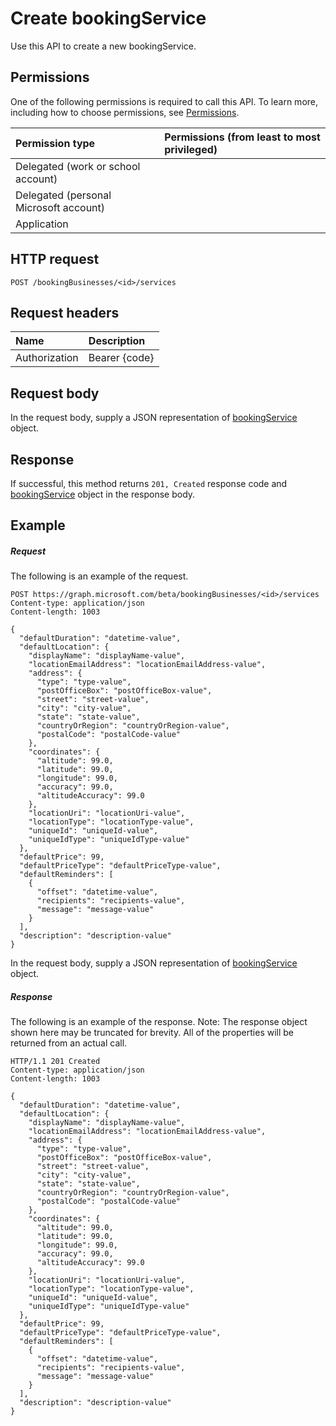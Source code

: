 # Create bookingService

Use this API to create a new bookingService.
## Permissions
One of the following permissions is required to call this API. To learn more, including how to choose permissions, see [Permissions](../../../concepts/permissions_reference.md).

|Permission type      | Permissions (from least to most privileged)              |
|:--------------------|:---------------------------------------------------------|
|Delegated (work or school account) |    |
|Delegated (personal Microsoft account) |    |
|Application |  | 

## HTTP request
<!-- { "blockType": "ignored" } -->
```http
POST /bookingBusinesses/<id>/services

```
## Request headers
| Name       | Description|
|:---------------|:----------|
| Authorization  | Bearer {code}|

## Request body
In the request body, supply a JSON representation of [bookingService](../resources/bookingservice.md) object.


## Response
If successful, this method returns `201, Created` response code and [bookingService](../resources/bookingservice.md) object in the response body.

## Example
##### Request
The following is an example of the request.
<!-- {
  "blockType": "request",
  "name": "create_bookingservice_from_bookingbusiness"
}-->
```http
POST https://graph.microsoft.com/beta/bookingBusinesses/<id>/services
Content-type: application/json
Content-length: 1003

{
  "defaultDuration": "datetime-value",
  "defaultLocation": {
    "displayName": "displayName-value",
    "locationEmailAddress": "locationEmailAddress-value",
    "address": {
      "type": "type-value",
      "postOfficeBox": "postOfficeBox-value",
      "street": "street-value",
      "city": "city-value",
      "state": "state-value",
      "countryOrRegion": "countryOrRegion-value",
      "postalCode": "postalCode-value"
    },
    "coordinates": {
      "altitude": 99.0,
      "latitude": 99.0,
      "longitude": 99.0,
      "accuracy": 99.0,
      "altitudeAccuracy": 99.0
    },
    "locationUri": "locationUri-value",
    "locationType": "locationType-value",
    "uniqueId": "uniqueId-value",
    "uniqueIdType": "uniqueIdType-value"
  },
  "defaultPrice": 99,
  "defaultPriceType": "defaultPriceType-value",
  "defaultReminders": [
    {
      "offset": "datetime-value",
      "recipients": "recipients-value",
      "message": "message-value"
    }
  ],
  "description": "description-value"
}
```
In the request body, supply a JSON representation of [bookingService](../resources/bookingservice.md) object.
##### Response
The following is an example of the response. Note: The response object shown here may be truncated for brevity. All of the properties will be returned from an actual call.
<!-- {
  "blockType": "response",
  "truncated": true,
  "@odata.type": "microsoft.graph.bookingService"
} -->
```http
HTTP/1.1 201 Created
Content-type: application/json
Content-length: 1003

{
  "defaultDuration": "datetime-value",
  "defaultLocation": {
    "displayName": "displayName-value",
    "locationEmailAddress": "locationEmailAddress-value",
    "address": {
      "type": "type-value",
      "postOfficeBox": "postOfficeBox-value",
      "street": "street-value",
      "city": "city-value",
      "state": "state-value",
      "countryOrRegion": "countryOrRegion-value",
      "postalCode": "postalCode-value"
    },
    "coordinates": {
      "altitude": 99.0,
      "latitude": 99.0,
      "longitude": 99.0,
      "accuracy": 99.0,
      "altitudeAccuracy": 99.0
    },
    "locationUri": "locationUri-value",
    "locationType": "locationType-value",
    "uniqueId": "uniqueId-value",
    "uniqueIdType": "uniqueIdType-value"
  },
  "defaultPrice": 99,
  "defaultPriceType": "defaultPriceType-value",
  "defaultReminders": [
    {
      "offset": "datetime-value",
      "recipients": "recipients-value",
      "message": "message-value"
    }
  ],
  "description": "description-value"
}
```

<!-- uuid: 8fcb5dbc-d5aa-4681-8e31-b001d5168d79
2015-10-25 14:57:30 UTC -->
<!-- {
  "type": "#page.annotation",
  "description": "Create bookingService",
  "keywords": "",
  "section": "documentation",
  "tocPath": ""
}-->